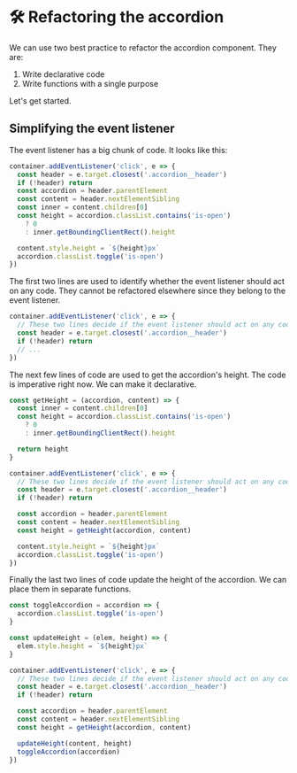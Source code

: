 # 🛠 Refactoring the accordion

We can use two best practice to refactor the accordion component. They are:

1. Write declarative code
2. Write functions with a single purpose

Let's get started.

## Simplifying the event listener

The event listener has a big chunk of code. It looks like this:

```js
container.addEventListener('click', e => {
  const header = e.target.closest('.accordion__header')
  if (!header) return
  const accordion = header.parentElement
  const content = header.nextElementSibling
  const inner = content.children[0]
  const height = accordion.classList.contains('is-open')
    ? 0
    : inner.getBoundingClientRect().height

  content.style.height = `${height}px`
  accordion.classList.toggle('is-open')
})
```

The first two lines are used to identify whether the event listener should act on any code. They cannot be refactored elsewhere since they belong to the event listener.

```js
container.addEventListener('click', e => {
  // These two lines decide if the event listener should act on any code
  const header = e.target.closest('.accordion__header')
  if (!header) return
  // ...
})
```

The next few lines of code are used to get the accordion's height. The code is imperative right now. We can make it declarative.

```js
const getHeight = (accordion, content) => {
  const inner = content.children[0]
  const height = accordion.classList.contains('is-open')
    ? 0
    : inner.getBoundingClientRect().height

  return height
}

container.addEventListener('click', e => {
  // These two lines decide if the event listener should act on any code
  const header = e.target.closest('.accordion__header')
  if (!header) return

  const accordion = header.parentElement
  const content = header.nextElementSibling
  const height = getHeight(accordion, content)

  content.style.height = `${height}px`
  accordion.classList.toggle('is-open')
})
```

Finally the last two lines of code update the height of the accordion. We can place them in separate functions.

```js
const toggleAccordion = accordion => {
  accordion.classList.toggle('is-open')
}

const updateHeight = (elem, height) => {
  elem.style.height = `${height}px`
}

container.addEventListener('click', e => {
  // These two lines decide if the event listener should act on any code
  const header = e.target.closest('.accordion__header')
  if (!header) return

  const accordion = header.parentElement
  const content = header.nextElementSibling
  const height = getHeight(accordion, content)

  updateHeight(content, height)
  toggleAccordion(accordion)
})
```
